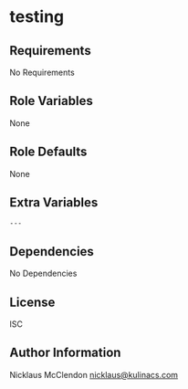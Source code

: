 testing
=======


Requirements
------------
No Requirements

Role Variables
--------------
None

Role Defaults
-------------
None

Extra Variables
---------------
```
---
```

Dependencies
------------
No Dependencies

License
-------
ISC

Author Information
------------------
Nicklaus McClendon <nicklaus@kulinacs.com>
